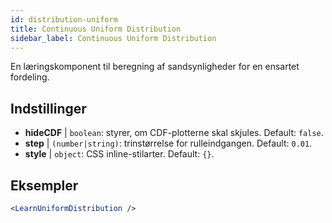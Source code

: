 ```yaml
---
id: distribution-uniform
title: Continuous Uniform Distribution
sidebar_label: Continuous Uniform Distribution
---
```


En læringskomponent til beregning af sandsynligheder for en ensartet fordeling.

## Indstillinger

* __hideCDF__ | `boolean`: styrer, om CDF-plotterne skal skjules. Default: `false`.
* __step__ | `(number|string)`: trinstørrelse for rulleindgangen. Default: `0.01`.
* __style__ | `object`: CSS inline-stilarter. Default: `{}`.


## Eksempler

```jsx live
<LearnUniformDistribution />
```

